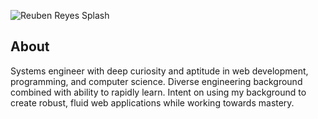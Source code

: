 ![Reuben Reyes Splash](https://drh2acu5z204m.cloudfront.net/items/422M2O0F1O0s0u2P3F13/splash.png)

## About
Systems engineer with deep curiosity and aptitude in web development, programming, and computer science. Diverse engineering background combined with ability to rapidly learn. Intent on using my background to create robust, fluid web applications while working towards mastery.
